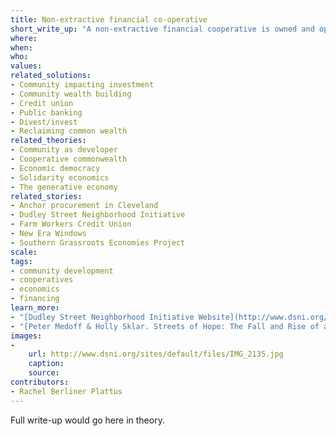 ```yaml
---
title: Non-extractive financial co-operative
short_write_up: "A non-extractive financial cooperative is owned and operated by its members — the loan or equity recipients. Unlike most banks, its mission is not to extract profit from the community, but to leave more value in a community than it took out. For instance, it might provide the capital and technical assistance a small business needs to transition to community ownership. Rather than dictating the terms of investment, a non-extractive financial cooperative makes sure the terms are set by the people and communities involved. It thus inverts the power of capital, turning money into a tool for people — rather than the other way around."
where: 
when:  
who: 
values:
related_solutions:
- Community impacting investment
- Community wealth building
- Credit union
- Public banking
- Divest/invest
- Reclaiming common wealth
related_theories:
- Community as developer
- Cooperative commonwealth
- Economic democracy
- Solidarity economics
- The generative economy
related_stories:
- Anchor procurement in Cleveland
- Dudley Street Neighborhood Initiative
- Farm Workers Credit Union
- New Era Windows
- Southern Grassroots Economies Project
scale:
tags: 
- community development
- cooperatives
- economics
- financing
learn_more:
- "[Dudley Street Neighborhood Initiative Website](http://www.dsni.org/)"
- "[Peter Medoff & Holly Sklar. Streets of Hope: The Fall and Rise of an Urban Neighborhood. South End Press, 1994.](http://www.southendpress.org/2004/items/StreetsHope)"
images:
-
    url: http://www.dsni.org/sites/default/files/IMG_2135.jpg
    caption:
    source:
contributors:
- Rachel Berliner Plattus
---
```

Full write-up would go here in theory.
